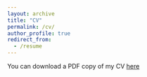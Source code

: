 ```yaml
---
layout: archive
title: "CV"
permalink: /cv/
author_profile: true
redirect_from:
  - /resume
---
```



You can download a PDF copy of my CV [here](https://ziyi-song-stats.github.io/files/Ziyi_Song_CV.pdf)


